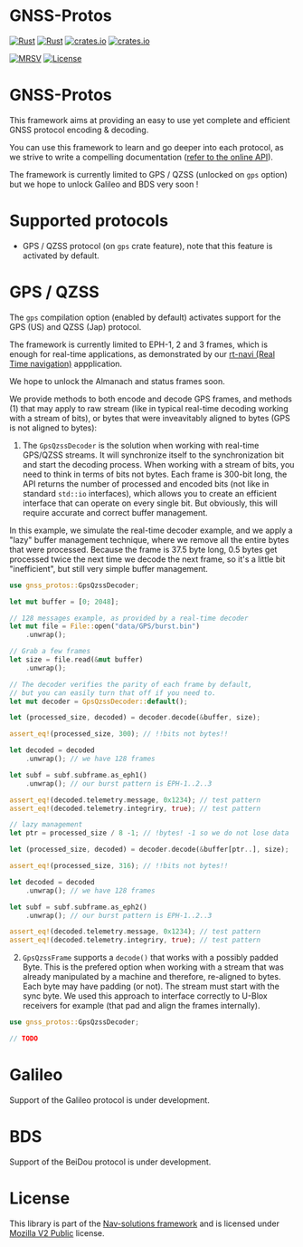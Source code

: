 # GNSS-Protos

[![Rust](https://github.com/nav-solutions/gnss-protos/actions/workflows/rust.yml/badge.svg)](https://github.com/nav-solutions/gnss-protos/actions/workflows/rust.yml)
[![Rust](https://github.com/nav-solutions/gnss-protos/actions/workflows/daily.yml/badge.svg)](https://github.com/nav-solutions/gnss-protos/actions/workflows/daily.yml) 
[![crates.io](https://img.shields.io/crates/v/gnss-protos.svg)](https://crates.io/crates/gnss-protos) 
[![crates.io](https://docs.rs/gnss-protos/badge.svg)](https://docs.rs/gnss-protos/badge.svg)

[![MRSV](https://img.shields.io/badge/MSRV-1.72.0-orange?style=for-the-badge)](https://github.com/rust-lang/rust/releases/tag/1.72.0)
[![License](https://img.shields.io/badge/license-MPL_2.0-orange?style=for-the-badge&logo=mozilla)](https://github.com/nav-solutions/gnss-protos/blob/main/LICENSE)

GNSS-Protos
===========

This framework aims at providing an easy to use yet complete and efficient
GNSS protocol encoding & decoding.

You can use this framework to learn and go deeper into each protocol, as we strive to write
a compelling documentation ([refer to the online API](https://docs.rs/gnss-protos)).

The framework is currently limited to GPS / QZSS (unlocked on `gps` option) but we
hope to unlock Galileo and BDS very soon !

Supported protocols
===================

- GPS / QZSS protocol (on `gps` crate feature), note that this feature is activated by default.

GPS / QZSS
==========

The `gps` compilation option (enabled by default) activates support
for the GPS (US) and QZSS (Jap) protocol.

The framework is currently limited to EPH-1, 2 and 3 frames, which is enough for real-time applications,
as demonstrated by our [rt-navi (Real Time navigation)](https://github.com/nav-solutions/rt-navi) appplication.

We hope to unlock the Almanach and status frames soon.

We provide methods to both encode and decode GPS frames, and methods
(1) that may apply to raw stream (like in typical real-time decoding working with a stream of bits),
or bytes that were inveavitably aligned to bytes (GPS is not aligned to bytes):

1. The `GpsQzssDecoder` is the solution when working with real-time GPS/QZSS streams.
It will synchronize itself to the synchronization bit and start the decoding process.
When working with a stream of bits, you need to think in terms of bits not bytes.
Each frame is 300-bit long, the API returns the number of processed and encoded bits (not like
in standard `std::io` interfaces), which allows you to create an efficient interface that can
operate on every single bit. But obviously, this will require accurate and correct buffer management.

In this example, we simulate the real-time decoder example, and we apply a "lazy" buffer management technique,
where we remove all the entire bytes that were processed. Because the frame is 37.5 byte long, 0.5 bytes
get processed twice the next time we decode the next frame, so it's a little bit "inefficient", but still
very simple buffer management.

```rust
use gnss_protos::GpsQzssDecoder;

let mut buffer = [0; 2048]; 

// 128 messages example, as provided by a real-time decoder
let mut file = File::open("data/GPS/burst.bin")
    .unwrap();

// Grab a few frames
let size = file.read(&mut buffer)
    .unwrap();

// The decoder verifies the parity of each frame by default,
// but you can easily turn that off if you need to.
let mut decoder = GpsQzssDecoder::default();

let (processed_size, decoded) = decoder.decode(&buffer, size);

assert_eq!(processed_size, 300); // !!bits not bytes!!

let decoded = decoded
    .unwrap(); // we have 128 frames

let subf = subf.subframe.as_eph1()
    .unwrap(); // our burst pattern is EPH-1..2..3

assert_eq!(decoded.telemetry.message, 0x1234); // test pattern
assert_eq!(decoded.telemetry.integriry, true); // test pattern

// lazy management
let ptr = processed_size / 8 -1; // !bytes! -1 so we do not lose data

let (processed_size, decoded) = decoder.decode(&buffer[ptr..], size);

assert_eq!(processed_size, 316); // !!bits not bytes!!

let decoded = decoded
    .unwrap(); // we have 128 frames

let subf = subf.subframe.as_eph2()
    .unwrap(); // our burst pattern is EPH-1..2..3

assert_eq!(decoded.telemetry.message, 0x1234); // test pattern
assert_eq!(decoded.telemetry.integriry, true); // test pattern
```

2. `GpsQzssFrame` supports a `decode()` that works with a possibly padded Byte.
This is the prefered option when working with a stream that was already manipulated by a machine
and therefore, re-aligned to bytes. Each byte may have padding (or not). The stream must
start with the sync byte.
We used this approach to interface correctly to U-Blox receivers for example
(that pad and align the frames internally).

```rust
use gnss_protos::GpsQzssDecoder;

// TODO
```

Galileo
=======

Support of the Galileo protocol is under development.

BDS
===

Support of the BeiDou protocol is under development.

License
=======

This library is part of the [Nav-solutions framework](https://github.com/nav-solutions) and is
licensed under [Mozilla V2 Public](https://www.mozilla.org/en-US/MPL/2.0) license.
